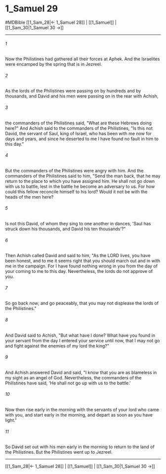# 1_Samuel 29
#MDBible
[[1_Sam_28|← 1_Samuel 28]] | [[1_Samuel]] | [[1_Sam_30|1_Samuel 30 →]]

***

###### 1 

Now the Philistines had gathered all their forces at Aphek. And the Israelites were encamped by the spring that is in Jezreel. 

###### 2 

As the lords of the Philistines were passing on by hundreds and by thousands, and David and his men were passing on in the rear with Achish, 

###### 3 

the commanders of the Philistines said, "What are these Hebrews doing here?" And Achish said to the commanders of the Philistines, "Is this not David, the servant of Saul, king of Israel, who has been with me now for days and years, and since he deserted to me I have found no fault in him to this day." 

###### 4 

But the commanders of the Philistines were angry with him. And the commanders of the Philistines said to him, "Send the man back, that he may return to the place to which you have assigned him. He shall not go down with us to battle, lest in the battle he become an adversary to us. For how could this fellow reconcile himself to his lord? Would it not be with the heads of the men here? 

###### 5 

Is not this David, of whom they sing to one another in dances, 'Saul has struck down his thousands, and David his ten thousands'?" 

###### 6 

Then Achish called David and said to him, "As the LORD lives, you have been honest, and to me it seems right that you should march out and in with me in the campaign. For I have found nothing wrong in you from the day of your coming to me to this day. Nevertheless, the lords do not approve of you. 

###### 7 

So go back now; and go peaceably, that you may not displease the lords of the Philistines." 

###### 8 

And David said to Achish, "But what have I done? What have you found in your servant from the day I entered your service until now, that I may not go and fight against the enemies of my lord the king?" 

###### 9 

And Achish answered David and said, "I know that you are as blameless in my sight as an angel of God. Nevertheless, the commanders of the Philistines have said, 'He shall not go up with us to the battle.' 

###### 10 

Now then rise early in the morning with the servants of your lord who came with you, and start early in the morning, and depart as soon as you have light." 

###### 11 

So David set out with his men early in the morning to return to the land of the Philistines. But the Philistines went up to Jezreel. 

***

[[1_Sam_28|← 1_Samuel 28]] | [[1_Samuel]] | [[1_Sam_30|1_Samuel 30 →]]
